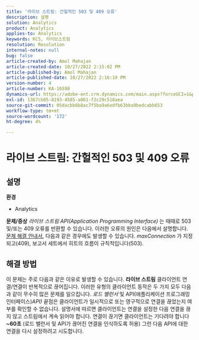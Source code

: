 ```yaml
---
title: '라이브 스트림: 간헐적인 503 및 409 오류'
description: 설명
solution: Analytics
product: Analytics
applies-to: Analytics
keywords: KCS, 라이브스트림
resolution: Resolution
internal-notes: null
bug: false
article-created-by: Amol Mahajan
article-created-date: 10/27/2022 2:15:02 PM
article-published-by: Amol Mahajan
article-published-date: 10/27/2022 2:16:19 PM
version-number: 4
article-number: KA-16598
dynamics-url: https://adobe-ent.crm.dynamics.com/main.aspx?forceUCI=1&pagetype=entityrecord&etn=knowledgearticle&id=ac1f17bc-0156-ed11-bba2-6045bd006793
exl-id: 1367cb05-8193-4585-a061-f2c29c518aea
source-git-commit: 05dacbb6b8ac7f5ba9a6edfb63bba9bedcabb653
workflow-type: tm+mt
source-wordcount: '172'
ht-degree: 4%

---
```


# 라이브 스트림: 간헐적인 503 및 409 오류

## 설명

<b>환경</b>
- Analytics

<b>문제/증상</b>
*라이브 스트림 API(Application Programming Interface)* 는 때때로 503 및/또는 409 오류를 반환할 수 있습니다. 이러한 오류의 원인은 다음에서 설명합니다. [문제 해결 안내서](https://github.com/AdobeDocs/analytics-1.4-apis/blob/master/docs/live-stream-api/troubleshooting.md), 다음과 같은 경우에도 발생할 수 있습니다. *maxConnection* 가 지정되고(409), 보고서 세트에서 히트의 흐름이 규칙적입니다(503).


## 해결 방법


이 문제는 주로 다음과 같은 이유로 발생할 수 있습니다. <b>라이브 스트림</b> 클라이언트 연결/연결이 반복적으로 끊어집니다. 이러한 유형의 클라이언트 동작은 두 가지 모두 다음과 같이 무수히 많은 문제를 일으킵니다. *로드 밸런서* 및 API(애플리케이션 프로그래밍 인터페이스)*API)* 끝점은 클라이언트가 일시적으로 또는 영구적으로 연결을 끊었는지 여부를 확인할 수 없습니다. 설명서에 따르면 클라이언트는 연결을 설정한 다음 연결을 끊지 않고 스트림에서 계속 읽어야 합니다. 연결이 끊기면 클라이언트는 기다려야 합니다 <b>~60초</b> (로드 밸런서 및 API가 끊어진 연결을 인식하도록 허용) 그런 다음 API에 대한 연결을 다시 설정하려고 시도합니다.
